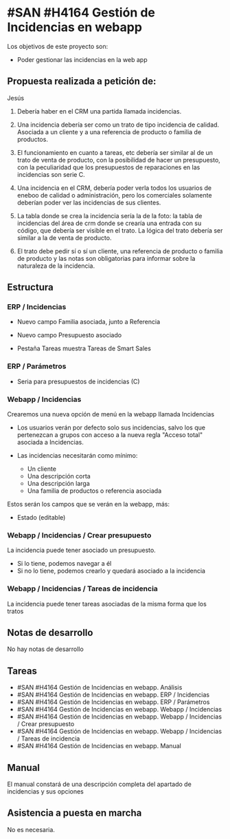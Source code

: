 # #SAN #H4164 Gestión de Incidencias en webapp

Los objetivos de este proyecto son:
+ Poder gestionar las incidencias en la web app

## Propuesta realizada a petición de:
Jesús

1. Debería haber en el CRM una partida llamada incidencias.

2. Una incidencia debería ser como un trato de tipo incidencia de calidad. Asociada a un cliente y a una referencia de producto o familia de productos.

3. El funcionamiento en cuanto a tareas, etc debería ser similar al de un trato de venta de producto, con la posibilidad de hacer un presupuesto, con la peculiaridad que los presupuestos de reparaciones en las incidencias son serie C.

4. Una incidencia en el CRM, debería poder verla todos los usuarios de eneboo de calidad o administración, pero los comerciales solamente deberían poder ver las incidencias de sus clientes.

5. La tabla donde se crea la incidencia sería la de la foto: la tabla de incidencias del área de crm donde se crearía una entrada con su código, que debería ser visible en el trato. La lógica del trato debería ser similar a la de venta de producto.

6. El trato debe pedir sí o sí un cliente, una referencia de producto o familia de producto y las notas son obligatorias para informar sobre la naturaleza de la incidencia.

## Estructura

### ERP / Incidencias
+ Nuevo campo Familia asociada, junto a Referencia
+ Nuevo campo Presupuesto asociado

+ Pestaña Tareas muestra Tareas de Smart Sales

### ERP / Parámetros
+ Seria para presupuestos de incidencias (C)

### Webapp / Incidencias
Crearemos una nueva opción de menú en la webapp llamada Incidencias
+ Los usuarios verán por defecto solo sus incidencias, salvo los que pertenezcan a grupos con acceso a la nueva regla "Acceso total" asociada a Incidencias.

+ Las incidencias necesitarán como mínimo:
    + Un cliente
    + Una descripción corta
    + Una descripción larga
    + Una familia de productos o referencia asociada

Estos serán los campos que se verán en la webapp, más:
+ Estado (editable)

### Webapp / Incidencias / Crear presupuesto
La incidencia puede tener asociado un presupuesto.
+ Si lo tiene, podemos navegar a él
+ Si no lo tiene, podemos crearlo y quedará asociado a la incidencia

### Webapp / Incidencias / Tareas de incidencia
La incidencia puede tener tareas asociadas de la misma forma que los tratos

## Notas de desarrollo
No hay notas de desarrollo

## Tareas
* #SAN #H4164 Gestión de Incidencias en webapp. Análisis
* #SAN #H4164 Gestión de Incidencias en webapp. ERP / Incidencias
* #SAN #H4164 Gestión de Incidencias en webapp. ERP / Parámetros
* #SAN #H4164 Gestión de Incidencias en webapp. Webapp / Incidencias
* #SAN #H4164 Gestión de Incidencias en webapp. Webapp / Incidencias / Crear presupuesto
* #SAN #H4164 Gestión de Incidencias en webapp. Webapp / Incidencias / Tareas de incidencia
* #SAN #H4164 Gestión de Incidencias en webapp. Manual

## Manual
El manual constará de una descripción completa del apartado de incidencias y sus opciones

## Asistencia a puesta en marcha
No es necesaria.